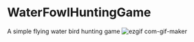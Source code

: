 # WaterFowlHuntingGame
A simple flying water bird hunting game 
![ezgif com-gif-maker](https://user-images.githubusercontent.com/33197805/161109084-7ec81ef3-ff05-4b3c-8b17-1ef1125445f0.gif)
